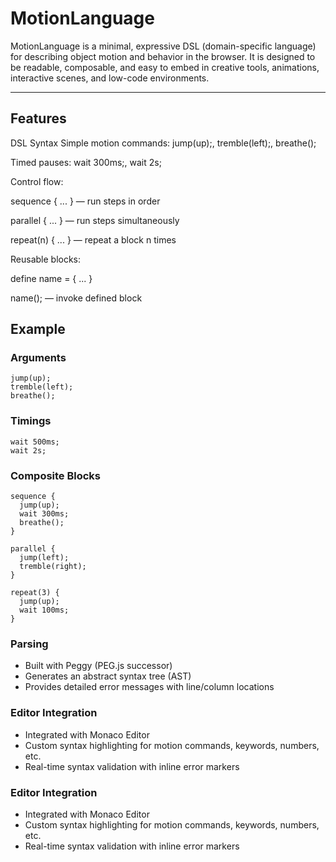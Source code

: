 # MotionLanguage

MotionLanguage is a minimal, expressive DSL (domain-specific language) for describing object motion and behavior in the browser. It is designed to be readable, composable, and easy to embed in creative tools, animations, interactive scenes, and low-code environments.

---

## Features
DSL Syntax
Simple motion commands:
jump(up);, tremble(left);, breathe();

Timed pauses:
wait 300ms;, wait 2s;

Control flow:

sequence { ... } — run steps in order

parallel { ... } — run steps simultaneously

repeat(n) { ... } — repeat a block n times

Reusable blocks:

define name = { ... }

name(); — invoke defined block

## Example

### Arguments
```motion
jump(up);
tremble(left);
breathe();
```

### Timings
```motion
wait 500ms;
wait 2s;
```

### Composite Blocks
```motion
sequence {
  jump(up);
  wait 300ms;
  breathe();
}

parallel {
  jump(left);
  tremble(right);
}

repeat(3) {
  jump(up);
  wait 100ms;
}
```

### Parsing
- Built with Peggy (PEG.js successor)
- Generates an abstract syntax tree (AST)
- Provides detailed error messages with line/column locations

### Editor Integration
- Integrated with Monaco Editor
- Custom syntax highlighting for motion commands, keywords, numbers, etc.
- Real-time syntax validation with inline error markers

### Editor Integration
- Integrated with Monaco Editor
- Custom syntax highlighting for motion commands, keywords, numbers, etc.
- Real-time syntax validation with inline error markers
